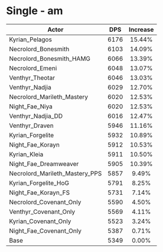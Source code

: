 # Single - am
| Actor | DPS | Increase |
|---|:---:|:---:|
|Kyrian_Pelagos|6176|15.44%|
|Necrolord_Bonesmith|6103|14.09%|
|Necrolord_Bonesmith_HAMG|6066|13.39%|
|Necrolord_Emeni|6048|13.07%|
|Venthyr_Theotar|6046|13.03%|
|Venthyr_Nadjia|6029|12.70%|
|Necrolord_Marileth_Mastery|6020|12.53%|
|Night_Fae_Niya|6020|12.53%|
|Venthyr_Nadjia_DD|6016|12.47%|
|Venthyr_Draven|5946|11.16%|
|Kyrian_Forgelite|5932|10.89%|
|Night_Fae_Korayn|5912|10.53%|
|Kyrian_Kleia|5911|10.50%|
|Night_Fae_Dreamweaver|5905|10.39%|
|Necrolord_Marileth_Mastery_PPS|5857|9.49%|
|Kyrian_Forgelite_HoG|5791|8.25%|
|Night_Fae_Korayn_FS|5731|7.14%|
|Necrolord_Covenant_Only|5590|4.50%|
|Venthyr_Covenant_Only|5569|4.11%|
|Kyrian_Covenant_Only|5523|3.24%|
|Night_Fae_Covenant_Only|5387|0.71%|
|Base|5349|0.00%|
